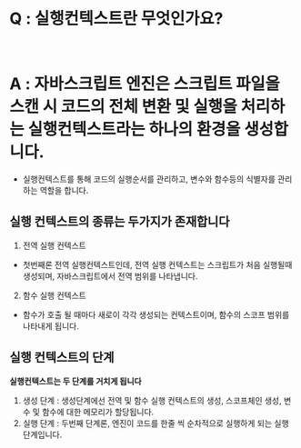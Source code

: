 # Q : 실행컨텍스트란 무엇인가요?

<br />

# A : 자바스크립트 엔진은 스크립트 파일을 스캔 시 코드의 전체 변환 및 실행을 처리하는 실행컨텍스트라는 하나의 환경을 생성합니다.

- 실행컨텍스트를 통해 코드의 실행순서를 관리하고, 변수와 함수등의 식별자를 관리하는 역할을 합니다.

## 실행 컨텍스트의 종류는 두가지가 존재합니다

1. 전역 실행 컨텍스트

- 첫번째론 전역 실행컨텍스트인데, 전역 실행 컨텍스트는 스크립트가 처음 실행될때 생성되며, 자바스크립트에서 전역 범위를 나타냅니다.

2. 함수 실행 컨텍스트

- 함수가 호출 될 때마다 새로이 각각 생성되는 컨텍스트이며, 함수의 스코프 범위를 나타내게 됩니다.

## 실행 컨텍스트의 단계

**실행컨텍스트는 두 단계를 거치게 됩니다**

1. 생성 단계 : 생성단계에선 전역 및 함수 실행 컨텍스트의 생성, 스코프체인 생성, 변수 및 함수에 대한 메모리가 할당됩니다.
2. 실행 단계 : 두번째 단계론, 엔진이 코드를 한줄 씩 순차적으로 실행하게 되는 실행단계입니다.
